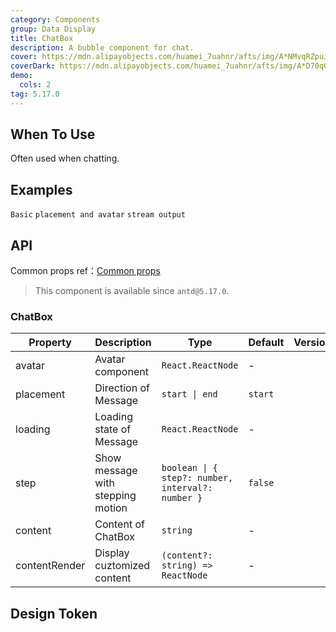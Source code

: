 ```yaml
---
category: Components
group: Data Display
title: ChatBox
description: A bubble component for chat.
cover: https://mdn.alipayobjects.com/huamei_7uahnr/afts/img/A*NMvqRZpuJfQAAAAAAAAAAAAADrJ8AQ/original
coverDark: https://mdn.alipayobjects.com/huamei_7uahnr/afts/img/A*D70qQJJmzhgAAAAAAAAAAAAADrJ8AQ/original
demo:
  cols: 2
tag: 5.17.0
---
```


## When To Use

Often used when chatting.

## Examples

<!-- prettier-ignore -->
<code src="./demo/basic.tsx">Basic</code>
<code src="./demo/avatar-and-placement.tsx">placement and avatar</code>
<code src="./demo/stream-output.tsx">stream output</code>

## API

Common props ref：[Common props](/docs/react/common-props)

> This component is available since `antd@5.17.0`.

### ChatBox

| Property | Description | Type | Default | Version |
| --- | --- | --- | --- | --- |
| avatar | Avatar component | `React.ReactNode` | - |  |
| placement | Direction of Message | `start \| end` | `start` |  |
| loading | Loading state of Message | `React.ReactNode` | - |  |
| step | Show message with stepping motion | `boolean \| { step?: number, interval?: number }` | `false` |  |
| content | Content of ChatBox | `string` | - |  |
| contentRender | Display cuztomized content | `(content?: string) => ReactNode` | - |  |

## Design Token

<ComponentTokenTable component="ChatBox"></ComponentTokenTable>
